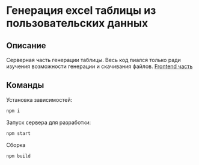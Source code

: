 # Генерация excel таблицы из пользовательских данных
## Описание
Серверная часть генерации таблицы. Весь код пиался только ради изучения возможности генерации и скачивания файлов.
[Frontend часть](https://github.com/manulovich/generate-exel-table__frontend)

## Команды
Установка зависимостей:
```bash
npm i
```
Запуск сервера для разработки:
```bash
npm start
```
Сборка
```
npm build
```
